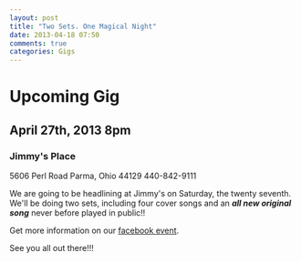 ```yaml
---
layout: post
title: "Two Sets. One Magical Night"
date: 2013-04-18 07:50
comments: true
categories: Gigs
---
```


# Upcoming Gig
## April 27th, 2013 8pm
### Jimmy's Place
5606 Perl Road
Parma, Ohio 44129
440-842-9111

We are going to be headlining at Jimmy's on Saturday, the twenty seventh.
We'll be doing two sets, including four cover songs and an ***all new
original song*** never before played in public!!

Get more information on our [facebook
event](https://www.facebook.com/events/529369710447641/).

See you all out there!!!
